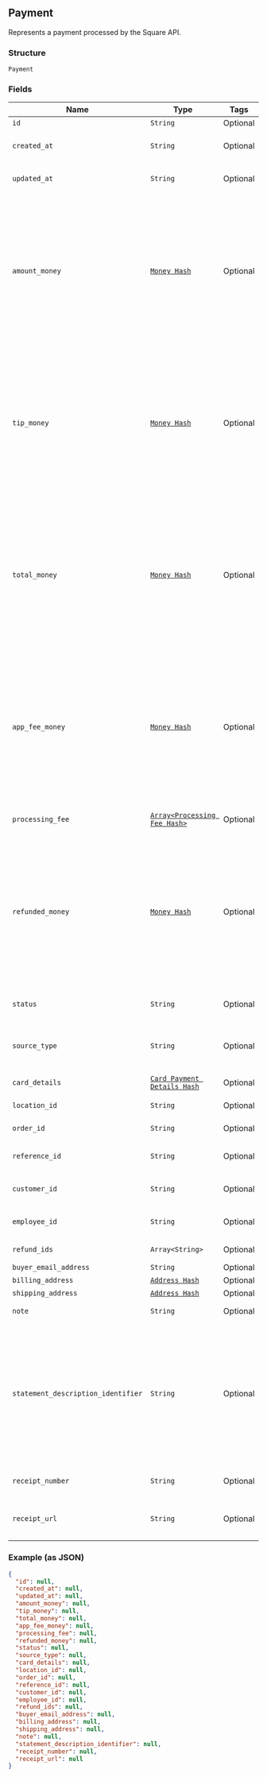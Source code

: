 ## Payment

Represents a payment processed by the Square API.

### Structure

`Payment`

### Fields

| Name | Type | Tags | Description |
|  --- | --- | --- | --- |
| `id` | `String` | Optional | Unique ID for the payment. |
| `created_at` | `String` | Optional | Timestamp of when the payment was created, in RFC 3339 format. |
| `updated_at` | `String` | Optional | Timestamp of when the payment was last updated, in RFC 3339 format. |
| `amount_money` | [`Money Hash`](/doc/models/money.md) | Optional | Represents an amount of money. `Money` fields can be signed or unsigned.<br>Fields that do not explicitly define whether they are signed or unsigned are<br>considered unsigned and can only hold positive amounts. For signed fields, the<br>sign of the value indicates the purpose of the money transfer. See<br>[Working with Monetary Amounts](https://developer.squareup.com/docs/build-basics/working-with-monetary-amounts)<br>for more information. |
| `tip_money` | [`Money Hash`](/doc/models/money.md) | Optional | Represents an amount of money. `Money` fields can be signed or unsigned.<br>Fields that do not explicitly define whether they are signed or unsigned are<br>considered unsigned and can only hold positive amounts. For signed fields, the<br>sign of the value indicates the purpose of the money transfer. See<br>[Working with Monetary Amounts](https://developer.squareup.com/docs/build-basics/working-with-monetary-amounts)<br>for more information. |
| `total_money` | [`Money Hash`](/doc/models/money.md) | Optional | Represents an amount of money. `Money` fields can be signed or unsigned.<br>Fields that do not explicitly define whether they are signed or unsigned are<br>considered unsigned and can only hold positive amounts. For signed fields, the<br>sign of the value indicates the purpose of the money transfer. See<br>[Working with Monetary Amounts](https://developer.squareup.com/docs/build-basics/working-with-monetary-amounts)<br>for more information. |
| `app_fee_money` | [`Money Hash`](/doc/models/money.md) | Optional | Represents an amount of money. `Money` fields can be signed or unsigned.<br>Fields that do not explicitly define whether they are signed or unsigned are<br>considered unsigned and can only hold positive amounts. For signed fields, the<br>sign of the value indicates the purpose of the money transfer. See<br>[Working with Monetary Amounts](https://developer.squareup.com/docs/build-basics/working-with-monetary-amounts)<br>for more information. |
| `processing_fee` | [`Array<Processing Fee Hash>`]($m/ProcessingFee) | Optional | Processing fees and fee adjustments assessed by Square on this payment. |
| `refunded_money` | [`Money Hash`](/doc/models/money.md) | Optional | Represents an amount of money. `Money` fields can be signed or unsigned.<br>Fields that do not explicitly define whether they are signed or unsigned are<br>considered unsigned and can only hold positive amounts. For signed fields, the<br>sign of the value indicates the purpose of the money transfer. See<br>[Working with Monetary Amounts](https://developer.squareup.com/docs/build-basics/working-with-monetary-amounts)<br>for more information. |
| `status` | `String` | Optional | Indicates whether the payment is `APPROVED`, `COMPLETED`, `CANCELED`, or `FAILED`. |
| `source_type` | `String` | Optional | The source type for this payment<br><br>Current values include:<br>`CARD` |
| `card_details` | [`Card Payment Details Hash`]($m/CardPaymentDetails) | Optional | Reflects the current status of a card payment. |
| `location_id` | `String` | Optional | ID of the location associated with the payment. |
| `order_id` | `String` | Optional | ID of the order associated with this payment. |
| `reference_id` | `String` | Optional | An optional ID that associates this payment with an entity in<br>another system. |
| `customer_id` | `String` | Optional | An optional customer_id to be entered by the developer when creating a payment. |
| `employee_id` | `String` | Optional | An optional ID of the employee associated with taking this payment. |
| `refund_ids` | `Array<String>` | Optional | List of `refund_id`s identifying refunds for this payment. |
| `buyer_email_address` | `String` | Optional | The buyer's e-mail address |
| `billing_address` | [`Address Hash`](/doc/models/address.md) | Optional | Represents a physical address. |
| `shipping_address` | [`Address Hash`](/doc/models/address.md) | Optional | Represents a physical address. |
| `note` | `String` | Optional | An optional note to include when creating a payment |
| `statement_description_identifier` | `String` | Optional | Additional payment information that gets added on the customer's card statement<br>as part of the statement description.<br><br>Note that the statement_description_identifier may get truncated on the statement description<br>to fit the required information including the Square identifier (SQ *) and name of the<br>merchant taking the payment. |
| `receipt_number` | `String` | Optional | The payment's receipt number.<br>The field will be missing if a payment is CANCELED |
| `receipt_url` | `String` | Optional | The URL for the payment's receipt.<br>The field will only be populated for COMPLETED payments. |

### Example (as JSON)

```json
{
  "id": null,
  "created_at": null,
  "updated_at": null,
  "amount_money": null,
  "tip_money": null,
  "total_money": null,
  "app_fee_money": null,
  "processing_fee": null,
  "refunded_money": null,
  "status": null,
  "source_type": null,
  "card_details": null,
  "location_id": null,
  "order_id": null,
  "reference_id": null,
  "customer_id": null,
  "employee_id": null,
  "refund_ids": null,
  "buyer_email_address": null,
  "billing_address": null,
  "shipping_address": null,
  "note": null,
  "statement_description_identifier": null,
  "receipt_number": null,
  "receipt_url": null
}
```

